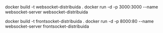 
docker build -t websocket-distribuida .
docker run -d -p 3000:3000 --name websocket-server  websocket-distribuida


docker build -t frontsocket-distribuida .
docker run -d -p 8000:80 --name websocket-server  frontsocket-distribuida